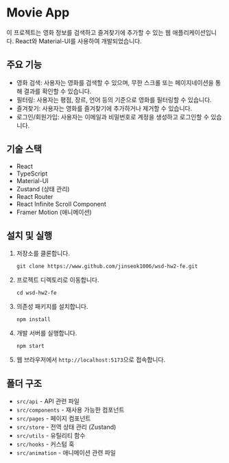 # Movie App

이 프로젝트는 영화 정보를 검색하고 즐겨찾기에 추가할 수 있는 웹 애플리케이션입니다. React와 Material-UI를 사용하여 개발되었습니다.

## 주요 기능

- 영화 검색: 사용자는 영화를 검색할 수 있으며, 무한 스크롤 또는 페이지네이션을 통해 결과를 확인할 수 있습니다.
- 필터링: 사용자는 평점, 장르, 언어 등의 기준으로 영화를 필터링할 수 있습니다.
- 즐겨찾기: 사용자는 영화를 즐겨찾기에 추가하거나 제거할 수 있습니다.
- 로그인/회원가입: 사용자는 이메일과 비밀번호로 계정을 생성하고 로그인할 수 있습니다.

## 기술 스택

- React
- TypeScript
- Material-UI
- Zustand (상태 관리)
- React Router
- React Infinite Scroll Component
- Framer Motion (애니메이션)

## 설치 및 실행

1. 저장소를 클론합니다.
   ```
   git clone https://www.github.com/jinseok1006/wsd-hw2-fe.git
   ```

2. 프로젝트 디렉토리로 이동합니다.
   ```
   cd wsd-hw2-fe
   ```

3. 의존성 패키지를 설치합니다.
   ```
   npm install
   ```

4. 개발 서버를 실행합니다.
   ```
   npm start
   ```

5. 웹 브라우저에서 `http://localhost:5173`으로 접속합니다.

## 폴더 구조

- `src/api` - API 관련 파일
- `src/components` - 재사용 가능한 컴포넌트
- `src/pages` - 페이지 컴포넌트
- `src/store` - 전역 상태 관리 (Zustand)
- `src/utils` - 유틸리티 함수
- `src/hooks` - 커스텀 훅
- `src/animation` - 애니메이션 관련 파일



